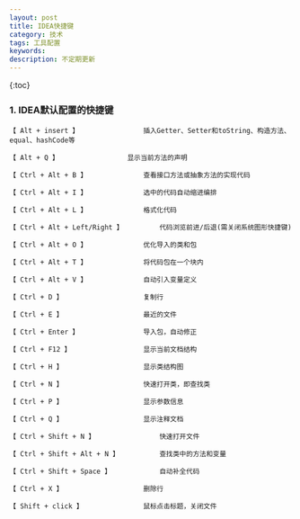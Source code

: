 ```yaml
---
layout: post
title: IDEA快捷键
category: 技术
tags: 工具配置
keywords: 
description: 不定期更新
---
```


{:toc}

### 1. IDEA默认配置的快捷键

	【 Alt + insert 】				插入Getter、Setter和toString、构造方法、equal、hashCode等

	【 Alt + Q 】					显示当前方法的声明
	
	【 Ctrl + Alt + B 】				查看接口方法或抽象方法的实现代码

	【 Ctrl + Alt + I 】				选中的代码自动缩进编排

	【 Ctrl + Alt + L 】				格式化代码

	【 Ctrl + Alt + Left/Right 】			代码浏览前进/后退(需关闭系统图形快捷键)

	【 Ctrl + Alt + O 】				优化导入的类和包

	【 Ctrl + Alt + T 】				将代码包在一个块内

	【 Ctrl + Alt + V 】				自动引入变量定义

	【 Ctrl + D 】					复制行

	【 Ctrl + E 】					最近的文件
	
	【 Ctrl + Enter 】				导入包，自动修正
	
	【 Ctrl + F12 】					显示当前文档结构

	【 Ctrl + H 】					显示类结构图

	【 Ctrl + N 】					快速打开类，即查找类
	
	【 Ctrl + P 】					显示参数信息
	
	【 Ctrl + Q 】					显示注释文档

	【 Ctrl + Shift + N 】				快速打开文件

	【 Ctrl + Shift + Alt + N 】			查找类中的方法和变量
	
	【 Ctrl + Shift + Space 】			自动补全代码
	
	【 Ctrl + X 】					删除行
	
	【 Shift + click 】				鼠标点击标题，关闭文件

